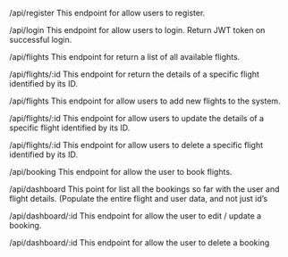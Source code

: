 

/api/register
This endpoint for allow users to register.


/api/login
This endpoint for allow users to login. Return JWT token on successful login.


/api/flights
This endpoint for return a list of all available flights.


/api/flights/:id
This endpoint for return the details of a specific flight identified by its ID.


/api/flights
This endpoint for allow users to add new flights to the system.


/api/flights/:id
This endpoint for allow users to update the details of a specific flight identified by its ID.


/api/flights/:id
This endpoint for allow users to delete a specific flight identified by its ID.


/api/booking
This endpoint for allow the user to book flights.


/api/dashboard
This point for list all the bookings so far with the user and flight details. (Populate the entire flight and user data, and not just id’s


/api/dashboard/:id
This endpoint for allow the user to edit / update a booking.


/api/dashboard/:id
This endpoint for allow the user to delete a booking

